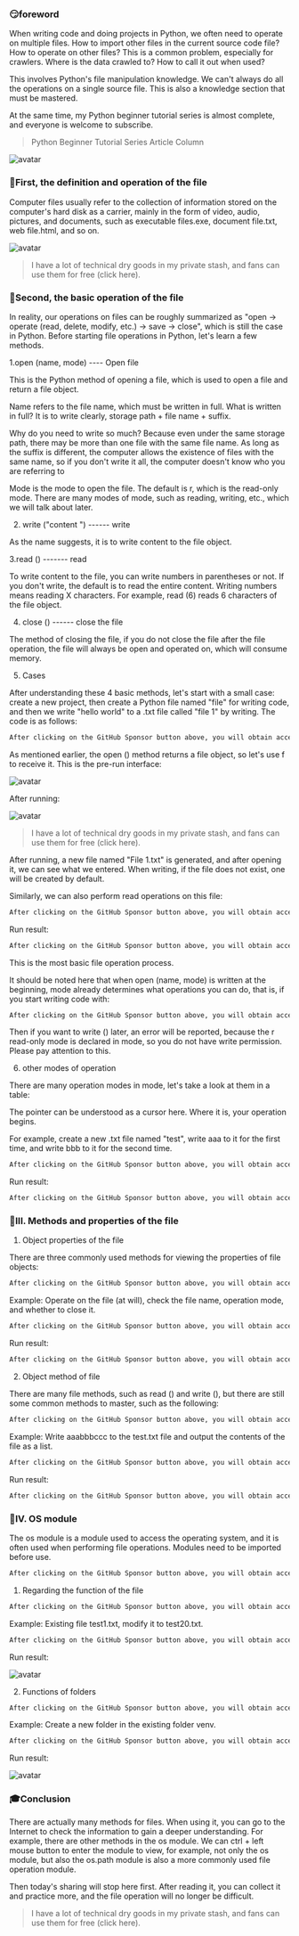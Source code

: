 ###  😏foreword 

When writing code and doing projects in Python, we often need to operate on multiple files. How to import other files in the current source code file? How to operate on other files? This is a common problem, especially for crawlers. Where is the data crawled to? How to call it out when used? 

This involves Python's file manipulation knowledge. We can't always do all the operations on a single source file. This is also a knowledge section that must be mastered. 

At the same time, my Python beginner tutorial series is almost complete, and everyone is welcome to subscribe. 

>  Python Beginner Tutorial Series Article Column 

![avatar]( 60d9532e954748d9a71306873f8c43d3.png) 

###  💼First, the definition and operation of the file 

Computer files usually refer to the collection of information stored on the computer's hard disk as a carrier, mainly in the form of video, audio, pictures, and documents, such as executable files.exe, document file.txt, web file.html, and so on. 

![avatar]( fa8b9443bedc46acab1a7623bdf75635.jpg) 

>  I have a lot of technical dry goods in my private stash, and fans can use them for free (click here). 

###  💼Second, the basic operation of the file 

In reality, our operations on files can be roughly summarized as "open → operate (read, delete, modify, etc.) → save → close", which is still the case in Python. Before starting file operations in Python, let's learn a few methods. 

1.open (name, mode) ---- Open file 

This is the Python method of opening a file, which is used to open a file and return a file object. 

Name refers to the file name, which must be written in full. What is written in full? It is to write clearly, storage path + file name + suffix. 

Why do you need to write so much? Because even under the same storage path, there may be more than one file with the same file name. As long as the suffix is different, the computer allows the existence of files with the same name, so if you don't write it all, the computer doesn't know who you are referring to 

Mode is the mode to open the file. The default is r, which is the read-only mode. There are many modes of mode, such as reading, writing, etc., which we will talk about later. 

2. write ("content ") ------ write 

As the name suggests, it is to write content to the file object. 

3.read () ------- read 

To write content to the file, you can write numbers in parentheses or not. If you don't write, the default is to read the entire content. Writing numbers means reading X characters. For example, read (6) reads 6 characters of the file object. 

4. close () ------ close the file 

The method of closing the file, if you do not close the file after the file operation, the file will always be open and operated on, which will consume memory. 

5. Cases 

After understanding these 4 basic methods, let's start with a small case: create a new project, then create a Python file named "file" for writing code, and then we write "hello world" to a .txt file called "file 1" by writing. The code is as follows: 

 ```python  
After clicking on the GitHub Sponsor button above, you will obtain access permissions to my private code repository ( https://github.com/slowlon/my_code_bar ) to view this blog code. By searching the code number of this blog, you can find the code you need, code number is: 2024020309574526944
 ```  
As mentioned earlier, the open () method returns a file object, so let's use f to receive it. This is the pre-run interface: 

![avatar]( d64a8cb2968b4ab58c15f0fbe2932ff9.png) 

After running: 

![avatar]( 55c5386c2faa4583a1b32ff4bae272c7.png) 

>  I have a lot of technical dry goods in my private stash, and fans can use them for free (click here). 

After running, a new file named "File 1.txt" is generated, and after opening it, we can see what we entered. When writing, if the file does not exist, one will be created by default. 

Similarly, we can also perform read operations on this file: 

 ```python  
After clicking on the GitHub Sponsor button above, you will obtain access permissions to my private code repository ( https://github.com/slowlon/my_code_bar ) to view this blog code. By searching the code number of this blog, you can find the code you need, code number is: 2024020309574526944
 ```  
Run result: 

 ```python  
After clicking on the GitHub Sponsor button above, you will obtain access permissions to my private code repository ( https://github.com/slowlon/my_code_bar ) to view this blog code. By searching the code number of this blog, you can find the code you need, code number is: 2024020309574526944
 ```  
This is the most basic file operation process. 

It should be noted here that when open (name, mode) is written at the beginning, mode already determines what operations you can do, that is, if you start writing code with: 

 ```python  
After clicking on the GitHub Sponsor button above, you will obtain access permissions to my private code repository ( https://github.com/slowlon/my_code_bar ) to view this blog code. By searching the code number of this blog, you can find the code you need, code number is: 2024020309574526944
 ```  
Then if you want to write () later, an error will be reported, because the r read-only mode is declared in mode, so you do not have write permission. Please pay attention to this. 

6. other modes of operation 

There are many operation modes in mode, let's take a look at them in a table: 

The pointer can be understood as a cursor here. Where it is, your operation begins. 

For example, create a new .txt file named "test", write aaa to it for the first time, and write bbb to it for the second time. 

 ```python  
After clicking on the GitHub Sponsor button above, you will obtain access permissions to my private code repository ( https://github.com/slowlon/my_code_bar ) to view this blog code. By searching the code number of this blog, you can find the code you need, code number is: 2024020309574526944
 ```  
Run result: 

 ```python  
After clicking on the GitHub Sponsor button above, you will obtain access permissions to my private code repository ( https://github.com/slowlon/my_code_bar ) to view this blog code. By searching the code number of this blog, you can find the code you need, code number is: 2024020309574526944
 ```  
###  💼III. Methods and properties of the file 

1. Object properties of the file 

There are three commonly used methods for viewing the properties of file objects: 

 ```python  
After clicking on the GitHub Sponsor button above, you will obtain access permissions to my private code repository ( https://github.com/slowlon/my_code_bar ) to view this blog code. By searching the code number of this blog, you can find the code you need, code number is: 2024020309574526944
 ```  
Example: Operate on the file (at will), check the file name, operation mode, and whether to close it. 

 ```python  
After clicking on the GitHub Sponsor button above, you will obtain access permissions to my private code repository ( https://github.com/slowlon/my_code_bar ) to view this blog code. By searching the code number of this blog, you can find the code you need, code number is: 2024020309574526944
 ```  
Run result: 

 ```python  
After clicking on the GitHub Sponsor button above, you will obtain access permissions to my private code repository ( https://github.com/slowlon/my_code_bar ) to view this blog code. By searching the code number of this blog, you can find the code you need, code number is: 2024020309574526944
 ```  
2. Object method of file 

There are many file methods, such as read () and write (), but there are still some common methods to master, such as the following: 

 ```python  
After clicking on the GitHub Sponsor button above, you will obtain access permissions to my private code repository ( https://github.com/slowlon/my_code_bar ) to view this blog code. By searching the code number of this blog, you can find the code you need, code number is: 2024020309574526944
 ```  
Example: Write aaabbbccc to the test.txt file and output the contents of the file as a list. 

 ```python  
After clicking on the GitHub Sponsor button above, you will obtain access permissions to my private code repository ( https://github.com/slowlon/my_code_bar ) to view this blog code. By searching the code number of this blog, you can find the code you need, code number is: 2024020309574526944
 ```  
Run result: 

 ```python  
After clicking on the GitHub Sponsor button above, you will obtain access permissions to my private code repository ( https://github.com/slowlon/my_code_bar ) to view this blog code. By searching the code number of this blog, you can find the code you need, code number is: 2024020309574526944
 ```  
###  💼IV. OS module 

The os module is a module used to access the operating system, and it is often used when performing file operations. Modules need to be imported before use. 

 ```python  
After clicking on the GitHub Sponsor button above, you will obtain access permissions to my private code repository ( https://github.com/slowlon/my_code_bar ) to view this blog code. By searching the code number of this blog, you can find the code you need, code number is: 2024020309574526944
 ```  
1. Regarding the function of the file 

 ```python  
After clicking on the GitHub Sponsor button above, you will obtain access permissions to my private code repository ( https://github.com/slowlon/my_code_bar ) to view this blog code. By searching the code number of this blog, you can find the code you need, code number is: 2024020309574526944
 ```  
Example: Existing file test1.txt, modify it to test20.txt. 

 ```python  
After clicking on the GitHub Sponsor button above, you will obtain access permissions to my private code repository ( https://github.com/slowlon/my_code_bar ) to view this blog code. By searching the code number of this blog, you can find the code you need, code number is: 2024020309574526944
 ```  
Run result: 

![avatar]( 62246f9d25b64e0e9674be061771ca3b.png) 

2. Functions of folders 

 ```python  
After clicking on the GitHub Sponsor button above, you will obtain access permissions to my private code repository ( https://github.com/slowlon/my_code_bar ) to view this blog code. By searching the code number of this blog, you can find the code you need, code number is: 2024020309574526944
 ```  
Example: Create a new folder in the existing folder venv. 

 ```python  
After clicking on the GitHub Sponsor button above, you will obtain access permissions to my private code repository ( https://github.com/slowlon/my_code_bar ) to view this blog code. By searching the code number of this blog, you can find the code you need, code number is: 2024020309574526944
 ```  
Run result: 

![avatar]( b0baa7788daa48cab2871b139e230dfa.png) 

###  🎓Conclusion 

There are actually many methods for files. When using it, you can go to the Internet to check the information to gain a deeper understanding. For example, there are other methods in the os module. We can ctrl + left mouse button to enter the module to view, for example, not only the os module, but also the os.path module is also a more commonly used file operation module. 

Then today's sharing will stop here first. After reading it, you can collect it and practice more, and the file operation will no longer be difficult. 

>  I have a lot of technical dry goods in my private stash, and fans can use them for free (click here). 

